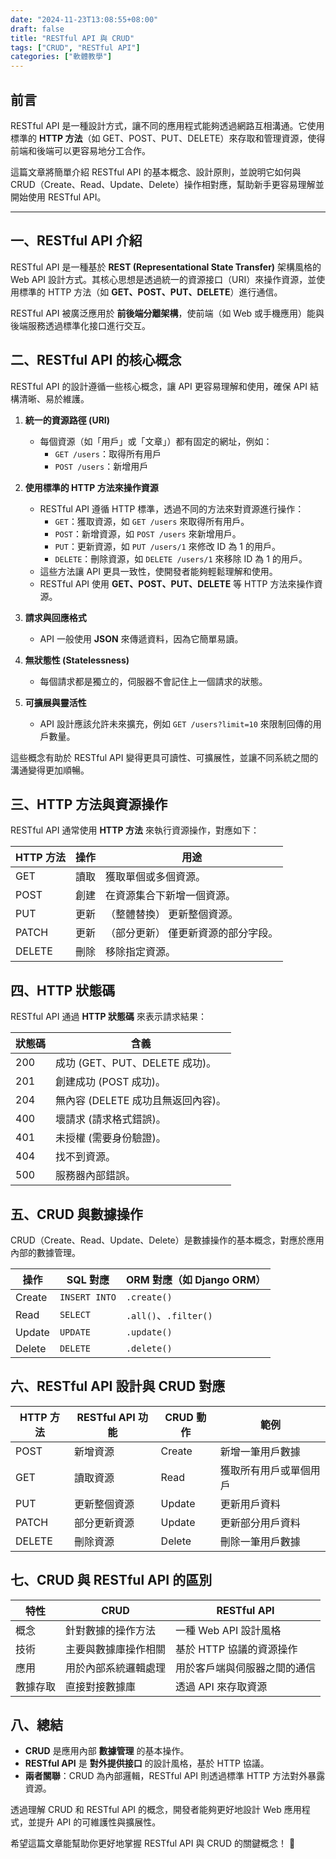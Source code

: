 ```yaml
---
date: "2024-11-23T13:08:55+08:00"
draft: false
title: "RESTful API 與 CRUD"
tags: ["CRUD", "RESTful API"]
categories: ["軟體教學"]
---
```


## 前言

RESTful API 是一種設計方式，讓不同的應用程式能夠透過網路互相溝通。它使用標準的 **HTTP 方法**（如 GET、POST、PUT、DELETE）來存取和管理資源，使得前端和後端可以更容易地分工合作。

<!--more-->

這篇文章將簡單介紹 RESTful API 的基本概念、設計原則，並說明它如何與 CRUD（Create、Read、Update、Delete）操作相對應，幫助新手更容易理解並開始使用 RESTful API。

---

## 一、RESTful API 介紹

RESTful API 是一種基於 **REST (Representational State Transfer)** 架構風格的 Web API 設計方式。其核心思想是透過統一的資源接口（URI）來操作資源，並使用標準的 HTTP 方法（如 **GET、POST、PUT、DELETE**）進行通信。

RESTful API 被廣泛應用於 **前後端分離架構**，使前端（如 Web 或手機應用）能與後端服務透過標準化接口進行交互。

## 二、RESTful API 的核心概念

RESTful API 的設計遵循一些核心概念，讓 API 更容易理解和使用，確保 API 結構清晰、易於維護。

1. **統一的資源路徑 (URI)**

   - 每個資源（如「用戶」或「文章」）都有固定的網址，例如：
     - `GET /users`：取得所有用戶
     - `POST /users`：新增用戶

2. **使用標準的 HTTP 方法來操作資源**

   - RESTful API 遵循 HTTP 標準，透過不同的方法來對資源進行操作：
     - `GET`：獲取資源，如 `GET /users` 來取得所有用戶。
     - `POST`：新增資源，如 `POST /users` 來新增用戶。
     - `PUT`：更新資源，如 `PUT /users/1` 來修改 ID 為 1 的用戶。
     - `DELETE`：刪除資源，如 `DELETE /users/1` 來移除 ID 為 1 的用戶。
   - 這些方法讓 API 更具一致性，使開發者能夠輕鬆理解和使用。
   - RESTful API 使用 **GET、POST、PUT、DELETE** 等 HTTP 方法來操作資源。

3. **請求與回應格式**

   - API 一般使用 **JSON** 來傳遞資料，因為它簡單易讀。

4. **無狀態性 (Statelessness)**

   - 每個請求都是獨立的，伺服器不會記住上一個請求的狀態。

5. **可擴展與靈活性**
   - API 設計應該允許未來擴充，例如 `GET /users?limit=10` 來限制回傳的用戶數量。

這些概念有助於 RESTful API 變得更具可讀性、可擴展性，並讓不同系統之間的溝通變得更加順暢。

## 三、HTTP 方法與資源操作

RESTful API 通常使用 **HTTP 方法** 來執行資源操作，對應如下：

| HTTP 方法 | 操作 | 用途                                |
| --------- | ---- | ----------------------------------- |
| GET       | 讀取 | 獲取單個或多個資源。                |
| POST      | 創建 | 在資源集合下新增一個資源。          |
| PUT       | 更新 | （整體替換） 更新整個資源。         |
| PATCH     | 更新 | （部分更新） 僅更新資源的部分字段。 |
| DELETE    | 刪除 | 移除指定資源。                      |

## 四、HTTP 狀態碼

RESTful API 通過 **HTTP 狀態碼** 來表示請求結果：

| 狀態碼 | 含義                               |
| ------ | ---------------------------------- |
| 200    | 成功 (GET、PUT、DELETE 成功)。     |
| 201    | 創建成功 (POST 成功)。             |
| 204    | 無內容 (DELETE 成功且無返回內容)。 |
| 400    | 壞請求 (請求格式錯誤)。            |
| 401    | 未授權 (需要身份驗證)。            |
| 404    | 找不到資源。                       |
| 500    | 服務器內部錯誤。                   |

## 五、CRUD 與數據操作

CRUD（Create、Read、Update、Delete）是數據操作的基本概念，對應於應用內部的數據管理。

| 操作   | SQL 對應      | ORM 對應（如 Django ORM） |
| ------ | ------------- | ------------------------- |
| Create | `INSERT INTO` | `.create()`               |
| Read   | `SELECT`      | `.all()`、`.filter()`     |
| Update | `UPDATE`      | `.update()`               |
| Delete | `DELETE`      | `.delete()`               |

## 六、RESTful API 設計與 CRUD 對應

| HTTP 方法 | RESTful API 功能 | CRUD 動作 | 範例                   |
| --------- | ---------------- | --------- | ---------------------- |
| POST      | 新增資源         | Create    | 新增一筆用戶數據       |
| GET       | 讀取資源         | Read      | 獲取所有用戶或單個用戶 |
| PUT       | 更新整個資源     | Update    | 更新用戶資料           |
| PATCH     | 部分更新資源     | Update    | 更新部分用戶資料       |
| DELETE    | 刪除資源         | Delete    | 刪除一筆用戶數據       |

## 七、CRUD 與 RESTful API 的區別

| 特性     | CRUD                 | RESTful API                  |
| -------- | -------------------- | ---------------------------- |
| 概念     | 針對數據的操作方法   | 一種 Web API 設計風格        |
| 技術     | 主要與數據庫操作相關 | 基於 HTTP 協議的資源操作     |
| 應用     | 用於內部系統邏輯處理 | 用於客戶端與伺服器之間的通信 |
| 數據存取 | 直接對接數據庫       | 透過 API 來存取資源          |

## 八、總結

- **CRUD** 是應用內部 **數據管理** 的基本操作。
- **RESTful API** 是 **對外提供接口** 的設計風格，基於 HTTP 協議。
- **兩者關聯**：CRUD 為內部邏輯，RESTful API 則透過標準 HTTP 方法對外暴露資源。

透過理解 CRUD 和 RESTful API 的概念，開發者能夠更好地設計 Web 應用程式，並提升 API 的可維護性與擴展性。

希望這篇文章能幫助你更好地掌握 RESTful API 與 CRUD 的關鍵概念！ 🚀
